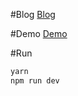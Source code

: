 #Blog
[Blog](http://www.cnblogs.com/Answer1215/p/6136111.html)

#Demo
[Demo](https://react-nuxt-demo-rslweompbs.now.sh)


#Run
```bash
yarn
npm run dev
```